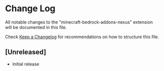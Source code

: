 # Change Log

All notable changes to the "minecraft-bedrock-addons-nexus" extension will be documented in this file.

Check [Keep a Changelog](http://keepachangelog.com/) for recommendations on how to structure this file.

## [Unreleased]

- Initial release